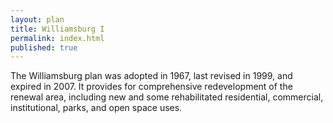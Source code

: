 ```yaml
---
layout: plan
title: Williamsburg I
permalink: index.html
published: true
---
```


The Williamsburg plan was adopted in 1967, last revised in 1999, and expired in 2007. It provides for comprehensive redevelopment of the renewal area, including new and some rehabilitated residential, commercial, institutional, parks, and open space uses.